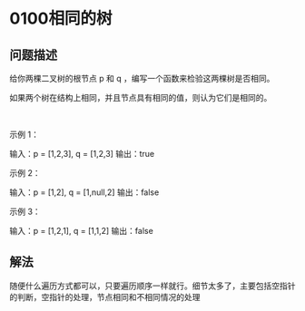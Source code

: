 # 0100相同的树

## 问题描述

给你两棵二叉树的根节点 p 和 q ，编写一个函数来检验这两棵树是否相同。

如果两个树在结构上相同，并且节点具有相同的值，则认为它们是相同的。

 

示例 1：

输入：p = [1,2,3], q = [1,2,3]
输出：true

示例 2：

输入：p = [1,2], q = [1,null,2]
输出：false

示例 3：

输入：p = [1,2,1], q = [1,1,2]
输出：false

## 解法

随便什么遍历方式都可以，只要遍历顺序一样就行。细节太多了，主要包括空指针的判断，空指针的处理，节点相同和不相同情况的处理